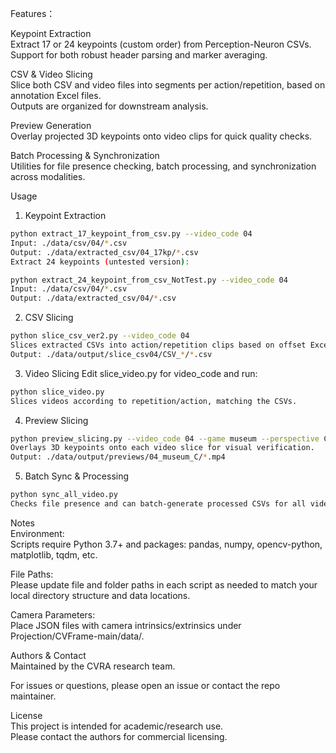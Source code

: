 Features：

Keypoint Extraction\
Extract 17 or 24 keypoints (custom order) from Perception-Neuron CSVs.\
Support for both robust header parsing and marker averaging.

CSV & Video Slicing\
Slice both CSV and video files into segments per action/repetition, based on annotation Excel files.\
Outputs are organized for downstream analysis.

Preview Generation\
Overlay projected 3D keypoints onto video clips for quick quality checks.

Batch Processing & Synchronization\
Utilities for file presence checking, batch processing, and synchronization across modalities.

Usage

1. Keypoint Extraction
```bash
python extract_17_keypoint_from_csv.py --video_code 04
Input: ./data/csv/04/*.csv
Output: ./data/extracted_csv/04_17kp/*.csv
Extract 24 keypoints (untested version):
```
```bash
python extract_24_keypoint_from_csv_NotTest.py --video_code 04
Input: ./data/csv/04/*.csv
Output: ./data/extracted_csv/04/*.csv
```

2. CSV Slicing
```bash
python slice_csv_ver2.py --video_code 04
Slices extracted CSVs into action/repetition clips based on offset Excel.
Output: ./data/output/slice_csv04/CSV_*/*.csv
```

3. Video Slicing
Edit slice_video.py for video_code and run:
```bash
python slice_video.py
Slices videos according to repetition/action, matching the CSVs.
```

4. Preview Slicing
```bash
python preview_slicing.py --video_code 04 --game museum --perspective C
Overlays 3D keypoints onto each video slice for visual verification.
Output: ./data/output/previews/04_museum_C/*.mp4
```

5. Batch Sync & Processing
```bash
python sync_all_video.py
Checks file presence and can batch-generate processed CSVs for all videos defined in an Excel sheet.
```

Notes\
Environment:\
Scripts require Python 3.7+ and packages: pandas, numpy, opencv-python, matplotlib, tqdm, etc.

File Paths:\
Please update file and folder paths in each script as needed to match your local directory structure and data locations.

Camera Parameters:\
Place JSON files with camera intrinsics/extrinsics under Projection/CVFrame-main/data/.

Authors & Contact\
Maintained by the CVRA research team.

For issues or questions, please open an issue or contact the repo maintainer.

License\
This project is intended for academic/research use.\
Please contact the authors for commercial licensing.
